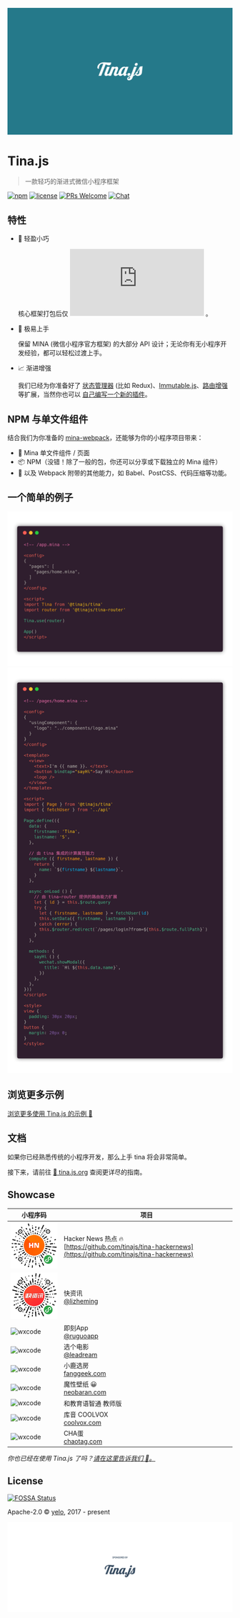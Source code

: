 [![](https://github.com/tinajs/assets/raw/master/images/banners/title.png)](https://tina.js.org/)

# Tina.js
> 一款轻巧的渐进式微信小程序框架

[![npm](https://img.shields.io/npm/v/@tinajs/tina.svg?style=flat-square)](https://www.npmjs.com/package/@tinajs/tina)
[![license](https://img.shields.io/github/license/tinajs/tina.svg?style=flat-square)](./LICENSE)
[![PRs Welcome](https://img.shields.io/badge/PRs-welcome-brightgreen.svg?style=flat-square)](http://makeapullrequest.com)
[![Chat](https://img.shields.io/badge/chat-on%20discord-7289da.svg?style=flat-square)](https://discord.gg/YXxy8Wp)

## 特性
- :honeybee: 轻盈小巧

  核心框架打包后仅 ![](http://img.badgesize.io/https://unpkg.com/@tinajs/tina/dist/tina.min.js?style=flat-square) 。

- :raising_hand: 极易上手

  保留 MINA (微信小程序官方框架) 的大部分 API 设计；无论你有无小程序开发经验，都可以轻松过渡上手。

- :chart_with_upwards_trend: 渐进增强

  我们已经为你准备好了 [状态管理器](https://tina.js.org/#/guide/state-management) (比如 Redux)、[Immutable.js](https://github.com/tinajs/tina-immutable)、[路由增强](https://tina.js.org/#/guide/router) 等扩展，当然你也可以 [自己编写一个新的插件](https://tina.js.org/#/guide/plugin)。

## NPM 与单文件组件

结合我们为你准备的 [mina-webpack](https://github.com/tinajs/mina-webpack)，还能够为你的小程序项目带来：

- :oden: Mina 单文件组件 / 页面
- :package: NPM（没错！除了一般的包，你还可以分享或下载独立的 Mina 组件）
- :crystal_ball: 以及 Webpack 附带的其他能力，如 Babel、PostCSS、代码压缩等功能。

## 一个简单的例子
[![](https://github.com/tinajs/assets/raw/master/images/screenshots/intro/app.png)](https://gist.github.com/imyelo/48872fc76468c86b1feb893a98a216fa#file-app-mina)
[![](https://github.com/tinajs/assets/raw/master/images/screenshots/intro/home.png)](https://gist.github.com/imyelo/48872fc76468c86b1feb893a98a216fa#file-home-mina)

## 浏览更多示例
[浏览更多使用 Tina.js 的示例 :beginner:](https://tina.js.org/#/guide/examples)

## 文档
如果你已经熟悉传统的小程序开发，那么上手 tina 将会非常简单。

接下来，请前往 [:book: tina.js.org](https://tina.js.org) 查阅更详尽的指南。

## Showcase
|小程序码|项目|
|-|-|
|![wxcode](https://github.com/tinajs/assets/raw/master/images/showcases/hackernews-wxcode-172.png)|Hacker News 热点 :fire:<br />[https://github.com/tinajs/tina-hackernews](https://github.com/tinajs/tina-hackernews)|
|![wxcode](https://github.com/tinajs/assets/raw/master/images/showcases/kuaizixun-wxcode-172.png)|快资讯<br />[@lizheming](https://github.com/lizheming)|
|![wxcode](https://cdn.ruguoapp.com/jike-mp/wxcode-172.jpg)|即刻App<br />[@ruguoapp](https://github.com/ruguoapp)|
|![wxcode](https://raw.githubusercontent.com/leadream/funny/master/calendar-movie/movielect-wxcode.jpg)|选个电影<br/>[@leadream](https://github.com/leadream)|
|![wxcode](https://static.kanfangjilu.com/common/weapp-code-tina-showcase-172.jpg)|小鹿选房<br/>[fanggeek.com](http://fanggeek.com)|
|![wxcode](https://assets.miniapp.neobaran.com/wallpaper/qrcode/tinajs?imageMogr2/thumbnail/176x)|魔性壁纸 😀<br/>[neobaran.com](https://neobaran.com/#wallpaper)|
|![wxcode](https://qktlite-1253493352.cos.ap-guangzhou.myqcloud.com/teacher/assets/images/hejiaoyu-yuzhitong-teacher.jpg)|和教育语智通 教师版<br />|
|![wxcode](https://static.coolvox.com/gh_e3a14cef028c_258.jpg?x-oss-process=image/resize,m_fill,w_172)|库音 COOLVOX<br/>[coolvox.com](https://coolvox.com/)|
|![wxcode](https://chao.zhimg.com/wechat_mp/qrcode.jpeg?x-oss-process=image/resize,m_fill,w_172)|CHA蛋<br/>[chaotag.com](https://www.chaotag.com/)|

*你也已经在使用 Tina.js 了吗？[请在这里告诉我们 :muscle:。 ](https://github.com/tinajs/tina/edit/master/README.md)*

## License
[![FOSSA Status](https://app.fossa.io/api/projects/git%2Bgithub.com%2Ftinajs%2Ftina.svg?type=small)](https://app.fossa.io/projects/git%2Bgithub.com%2Ftinajs%2Ftina?ref=badge_small)

Apache-2.0 &copy; [yelo](https://github.com/imyelo), 2017 - present

[![](https://github.com/tinajs/assets/raw/master/images/banners/sponsored.png)](https://github.com/tinajs/tina)

